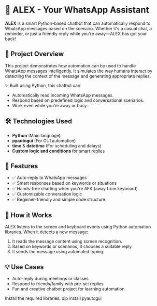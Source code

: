 # 🤖 ALEX - Your WhatsApp Assistant

**ALEX** is a smart Python-based chatbot that can automatically respond to WhatsApp messages based on the scenario. Whether it's a casual chat, a reminder, or just a friendly reply while you're away—ALEX has got your back!

## 📌 Project Overview

This project demonstrates how automation can be used to handle WhatsApp messages intelligently. It simulates the way humans interact by detecting the context of the message and generating appropriate replies.

✨ Built using Python, this chatbot can:
- Automatically read incoming WhatsApp messages.
- Respond based on predefined logic and conversational scenarios.
- Work even while you’re away or busy.

## 🛠️ Technologies Used

- **Python** (Main language)
- **pyautogui** (For GUI automation)
- **time** & **datetime** (For scheduling and delays)
- **Custom logic and conditions** for smart replies

## 🎯 Features

- ✅ Auto-reply to WhatsApp messages
- ✅ Smart responses based on keywords or situations
- ✅ Hands-free chatting when you're AFK (away from keyboard)
- ✅ Customizable conversation logic
- ✅ Beginner-friendly and simple code structure

## 🧠 How it Works

ALEX listens to the screen and keyboard events using Python automation libraries. When it detects a new message:
1. It reads the message content using screen recognition.
2. Based on keywords or scenarios, it chooses a suitable reply.
3. It sends the message using automated typing.

## 💡 Use Cases

- Auto-reply during meetings or classes
- Respond to friends/family with pre-set replies
- Fun and creative chatbot project for learning automation

Install the required libraries:
pip install pyautogui
